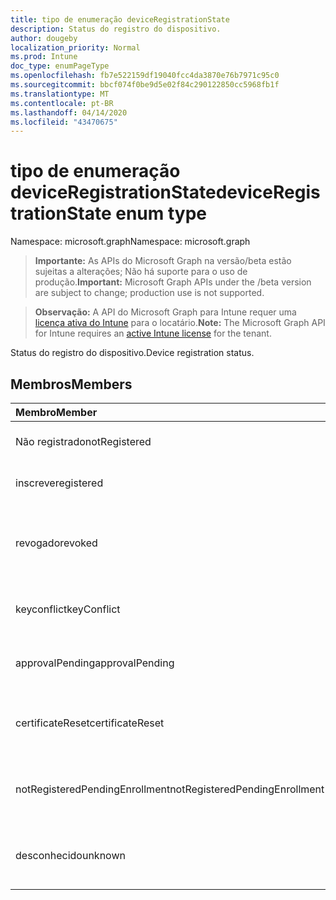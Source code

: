 ```yaml
---
title: tipo de enumeração deviceRegistrationState
description: Status do registro do dispositivo.
author: dougeby
localization_priority: Normal
ms.prod: Intune
doc_type: enumPageType
ms.openlocfilehash: fb7e522159df19040fcc4da3870e76b7971c95c0
ms.sourcegitcommit: bbcf074f0be9d5e02f84c290122850cc5968fb1f
ms.translationtype: MT
ms.contentlocale: pt-BR
ms.lasthandoff: 04/14/2020
ms.locfileid: "43470675"
---
```

# <a name="deviceregistrationstate-enum-type"></a><span data-ttu-id="f3e41-103">tipo de enumeração deviceRegistrationState</span><span class="sxs-lookup"><span data-stu-id="f3e41-103">deviceRegistrationState enum type</span></span>

<span data-ttu-id="f3e41-104">Namespace: microsoft.graph</span><span class="sxs-lookup"><span data-stu-id="f3e41-104">Namespace: microsoft.graph</span></span>

> <span data-ttu-id="f3e41-105">**Importante:** As APIs do Microsoft Graph na versão/beta estão sujeitas a alterações; Não há suporte para o uso de produção.</span><span class="sxs-lookup"><span data-stu-id="f3e41-105">**Important:** Microsoft Graph APIs under the /beta version are subject to change; production use is not supported.</span></span>

> <span data-ttu-id="f3e41-106">**Observação:** A API do Microsoft Graph para Intune requer uma [licença ativa do Intune](https://go.microsoft.com/fwlink/?linkid=839381) para o locatário.</span><span class="sxs-lookup"><span data-stu-id="f3e41-106">**Note:** The Microsoft Graph API for Intune requires an [active Intune license](https://go.microsoft.com/fwlink/?linkid=839381) for the tenant.</span></span>

<span data-ttu-id="f3e41-107">Status do registro do dispositivo.</span><span class="sxs-lookup"><span data-stu-id="f3e41-107">Device registration status.</span></span>

## <a name="members"></a><span data-ttu-id="f3e41-108">Membros</span><span class="sxs-lookup"><span data-stu-id="f3e41-108">Members</span></span>
|<span data-ttu-id="f3e41-109">Membro</span><span class="sxs-lookup"><span data-stu-id="f3e41-109">Member</span></span>|<span data-ttu-id="f3e41-110">Valor</span><span class="sxs-lookup"><span data-stu-id="f3e41-110">Value</span></span>|<span data-ttu-id="f3e41-111">Descrição</span><span class="sxs-lookup"><span data-stu-id="f3e41-111">Description</span></span>|
|:---|:---|:---|
|<span data-ttu-id="f3e41-112">Não registrado</span><span class="sxs-lookup"><span data-stu-id="f3e41-112">notRegistered</span></span>|<span data-ttu-id="f3e41-113">,0</span><span class="sxs-lookup"><span data-stu-id="f3e41-113">0</span></span>|<span data-ttu-id="f3e41-114">O dispositivo não está registrado.</span><span class="sxs-lookup"><span data-stu-id="f3e41-114">The device is not registered.</span></span>|
|<span data-ttu-id="f3e41-115">inscreve</span><span class="sxs-lookup"><span data-stu-id="f3e41-115">registered</span></span>|<span data-ttu-id="f3e41-116">duas</span><span class="sxs-lookup"><span data-stu-id="f3e41-116">2</span></span>|<span data-ttu-id="f3e41-117">O dispositivo está registrado.</span><span class="sxs-lookup"><span data-stu-id="f3e41-117">The device is registered.</span></span>|
|<span data-ttu-id="f3e41-118">revogado</span><span class="sxs-lookup"><span data-stu-id="f3e41-118">revoked</span></span>|<span data-ttu-id="f3e41-119">3D</span><span class="sxs-lookup"><span data-stu-id="f3e41-119">3</span></span>|<span data-ttu-id="f3e41-120">O dispositivo foi bloqueado, apagado ou desativado.</span><span class="sxs-lookup"><span data-stu-id="f3e41-120">The device has been blocked, wiped or retired.</span></span>|
|<span data-ttu-id="f3e41-121">keyconflict</span><span class="sxs-lookup"><span data-stu-id="f3e41-121">keyConflict</span></span>|<span data-ttu-id="f3e41-122">4 </span><span class="sxs-lookup"><span data-stu-id="f3e41-122">4</span></span>|<span data-ttu-id="f3e41-123">O dispositivo tem um conflito de teclas.</span><span class="sxs-lookup"><span data-stu-id="f3e41-123">The device has a key conflict.</span></span>|
|<span data-ttu-id="f3e41-124">approvalPending</span><span class="sxs-lookup"><span data-stu-id="f3e41-124">approvalPending</span></span>|<span data-ttu-id="f3e41-125">5 </span><span class="sxs-lookup"><span data-stu-id="f3e41-125">5</span></span>|<span data-ttu-id="f3e41-126">O dispositivo está aguardando aprovação.</span><span class="sxs-lookup"><span data-stu-id="f3e41-126">The device is pending approval.</span></span>|
|<span data-ttu-id="f3e41-127">certificateReset</span><span class="sxs-lookup"><span data-stu-id="f3e41-127">certificateReset</span></span>|<span data-ttu-id="f3e41-128">6 </span><span class="sxs-lookup"><span data-stu-id="f3e41-128">6</span></span>|<span data-ttu-id="f3e41-129">O certificado de dispositivo foi redefinido.</span><span class="sxs-lookup"><span data-stu-id="f3e41-129">The device certificate has been reset.</span></span>|
|<span data-ttu-id="f3e41-130">notRegisteredPendingEnrollment</span><span class="sxs-lookup"><span data-stu-id="f3e41-130">notRegisteredPendingEnrollment</span></span>|<span data-ttu-id="f3e41-131">7 </span><span class="sxs-lookup"><span data-stu-id="f3e41-131">7</span></span>|<span data-ttu-id="f3e41-132">O dispositivo não está registrado e registro pendente.</span><span class="sxs-lookup"><span data-stu-id="f3e41-132">The device is not registered and pending enrollment.</span></span>|
|<span data-ttu-id="f3e41-133">desconhecido</span><span class="sxs-lookup"><span data-stu-id="f3e41-133">unknown</span></span>|<span data-ttu-id="f3e41-134">8 </span><span class="sxs-lookup"><span data-stu-id="f3e41-134">8</span></span>|<span data-ttu-id="f3e41-135">O status do registro do dispositivo é desconhecido.</span><span class="sxs-lookup"><span data-stu-id="f3e41-135">The device registration status is unknown.</span></span>|



